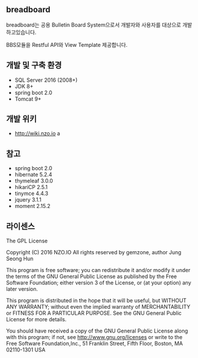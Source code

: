 ## breadboard

breadboard는 공용 Bulletin Board System으로서 개발자와 사용자를 대상으로 개발하고있습니다.

BBS모듈을 Restful API와 View Template 제공합니다. 


## 개발 및 구축 환경

- SQL Server 2016 (2008+)
- JDK 8+
- spring boot 2.0
- Tomcat 9+

## 개발 위키

 - http://wiki.nzo.io
a
 
## 참고

- spring boot 2.0
- hibernate 5.2.4
- thymeleaf 3.0.0
- hikariCP 2.5.1
- tinymce 4.4.3
- jquery 3.1.1
- moment 2.15.2

## 라이센스

The GPL License

Copyright (C) 2016 NZO.IO All rights reserved by gemzone, author Jung Seong Hun

This program is free software; you can redistribute it and/or modify
it under the terms of the GNU General Public License as published by
the Free Software Foundation; either version 3 of the License, or
(at your option) any later version.

This program is distributed in the hope that it will be useful,
but WITHOUT ANY WARRANTY; without even the implied warranty of
MERCHANTABILITY or FITNESS FOR A PARTICULAR PURPOSE.  See the
GNU General Public License for more details.

You should have received a copy of the GNU General Public License
along with this program; if not, see http://www.gnu.org/licenses
or write to the Free Software Foundation,Inc., 51 Franklin Street,
Fifth Floor, Boston, MA 02110-1301  USA